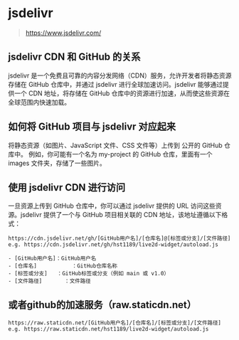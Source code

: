 
# jsdelivr 
> https://www.jsdelivr.com/

## jsdelivr CDN 和 GitHub 的关系
jsdelivr 是一个免费且可靠的内容分发网络（CDN）服务，允许开发者将静态资源存储在 GitHub 仓库中，并通过 jsdelivr 进行全球加速访问。jsdelivr 能够通过提供一个 CDN 地址，将存储在 GitHub 仓库中的资源进行加速，从而使这些资源在全球范围内快速加载。

## 如何将 GitHub 项目与 jsdelivr 对应起来
将静态资源（如图片、JavaScript 文件、CSS 文件等）上传到 公开的 GitHub 仓库中。
例如，你可能有一个名为 my-project 的 GitHub 仓库，里面有一个 images 文件夹，存储了一些图片。

## 使用 jsdelivr CDN 进行访问
一旦资源上传到 GitHub 仓库中，你可以通过 jsdelivr 提供的 URL 访问这些资源。jsdelivr 提供了一个与 GitHub 项目相关联的 CDN 地址，该地址遵循以下格式：

```
https://cdn.jsdelivr.net/gh/[GitHub用户名]/[仓库名]@[标签或分支]/[文件路径]
e.g. https://cdn.jsdelivr.net/gh/hst1189/live2d-widget/autoload.js

- [GitHub用户名]：GitHub用户名
- [仓库名]           ：GitHub仓库名称
- [标签或分支]   ：GitHub标签或分支（例如 main 或 v1.0）
- [文件路径]       ：文件路径

```

## 或者github的加速服务（raw.staticdn.net）
```
https://raw.staticdn.net/[GitHub用户名]/[仓库名]/[标签或分支]/[文件路径]
e.g. https://raw.staticdn.net/hst1189/live2d-widget/autoload.js
```
